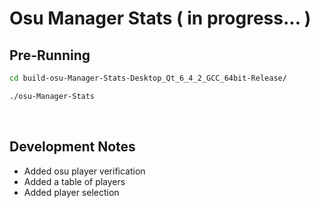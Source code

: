 # Osu Manager Stats ( in progress... )

## Pre-Running

```bash
cd build-osu-Manager-Stats-Desktop_Qt_6_4_2_GCC_64bit-Release/

./osu-Manager-Stats
```

<br>

## Development Notes
 - Added osu player verification
 - Added a table of players
 - Added player selection